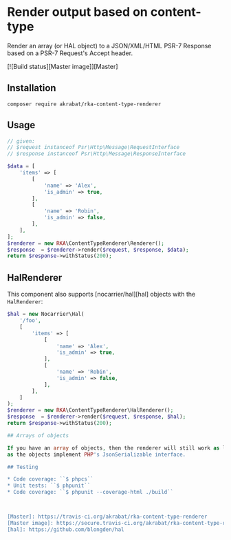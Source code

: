 # Render output based on content-type

Render an array (or HAL object) to a JSON/XML/HTML PSR-7 Response based on a PSR-7 Request's Accept header.

[![Build status][Master image]][Master]

## Installation

`composer require akrabat/rka-content-type-renderer`

## Usage

```php
// given:
// $request instanceof Psr\Http\Message\RequestInterface
// $response instanceof Psr\Http\Message\ResponseInterface

$data = [
    'items' => [
        [
            'name' => 'Alex',
            'is_admin' => true,
        ],
        [
            'name' => 'Robin',
            'is_admin' => false,
        ],
    ],
];
$renderer = new RKA\ContentTypeRenderer\Renderer();
$response  = $renderer->render($request, $response, $data);
return $response->withStatus(200);
```

## HalRenderer

This component also supports [nocarrier/hal][hal] objects with the `HalRenderer`:

```php
$hal = new Nocarrier\Hal(
    '/foo',
    [
        'items' => [
            [
                'name' => 'Alex',
                'is_admin' => true,
            ],
            [
                'name' => 'Robin',
                'is_admin' => false,
            ],
        ],
    ]
);
$renderer = new RKA\ContentTypeRenderer\HalRenderer();
$response  = $renderer->render($request, $response, $hal);
return $response->withStatus(200);

## Arrays of objects

If you have an array of objects, then the renderer will still work as long
as the objects implement PHP's JsonSerializable interface.

## Testing

* Code coverage: ``$ phpcs``
* Unit tests: ``$ phpunit``
* Code coverage: ``$ phpunit --coverage-html ./build``



[Master]: https://travis-ci.org/akrabat/rka-content-type-renderer
[Master image]: https://secure.travis-ci.org/akrabat/rka-content-type-renderer.svg?branch=master
[hal]: https://github.com/blongden/hal